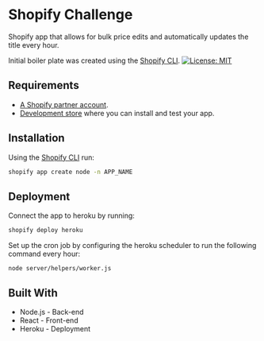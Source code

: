 # Shopify Challenge

Shopify app that allows for bulk price edits and automatically updates the title every hour.

Initial boiler plate was created using the [Shopify CLI](https://shopify.dev/apps/tools/cli).
[![License: MIT](https://img.shields.io/badge/License-MIT-green.svg)](LICENSE.md)

## Requirements

- [A Shopify partner account](https://partners.shopify.com/signup).
- [Development store](https://help.shopify.com/en/partners/dashboard/development-stores#create-a-development-store) where you can install and test your app.

## Installation

Using the [Shopify CLI](https://github.com/Shopify/shopify-cli) run:

```sh
shopify app create node -n APP_NAME
```

## Deployment

Connect the app to heroku by running:
```sh
shopify deploy heroku
```
Set up the cron job by configuring the heroku scheduler to run the following command every hour:
```
node server/helpers/worker.js
```

## Built With
- Node.js - Back-end
- React - Front-end
- Heroku - Deployment
